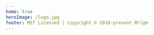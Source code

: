 ```yaml
---
home: true
heroImage: /logo.jpg
footer: MIT Licensed | Copyright © 2018-present Mrlgm
---
```

<home></home>
